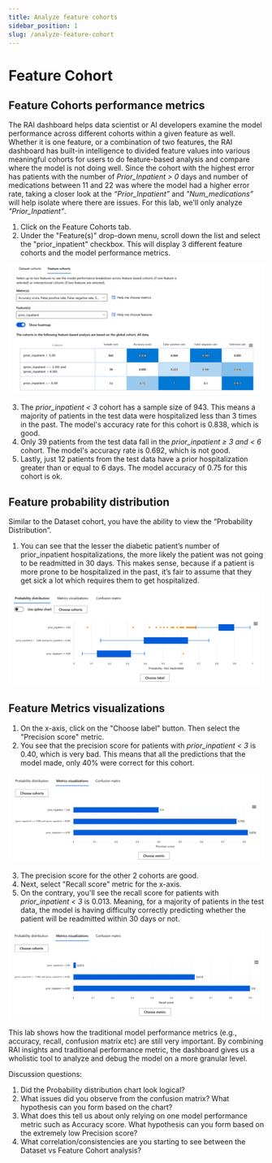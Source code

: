 ```yaml
---
title: Analyze feature cohorts
sidebar_position: 1
slug: /analyze-feature-cohort
---
```


# Feature Cohort

## Feature Cohorts performance metrics

The RAI dashboard helps data scientist or AI developers examine the model performance across different cohorts within a given feature as well. Whether it is one feature, or a combination of two features, the RAI dashboard has built-in intelligence to divided feature values into various meaningful cohorts for users to do feature-based analysis and compare where the model is not doing well.  Since the cohort with the highest error has patients with the number of *Prior_Inpatient > 0* days and number of medications between 11 and 22 was where the model had a higher error rate, taking a closer look at the *“Prior_Inpatient”* and *"Num_medications”* will help isolate where there are issues.  For this lab, we'll only analyze *"Prior_Inpatient"*.  

1. Click on the Feature Cohorts tab.
2. Under the "Feature(s)" drop-down menu, scroll down the list and select the "prior_inpatient" checkbox. This will display 3 different feature cohorts and the model performance metrics.

![feature cohort metrics](/img/tutorial/5-feature-cohort-metrics.png "Feature cohort metrics")

3. The *prior_inpatient < 3* cohort has a sample size of 943. This means a majority of patients in the test data were hospitalized less than 3 times in the past. The model's accuracy rate for this cohort is 0.838, which is good. 
4. Only 39 patients from the test data fall in the *prior_inpatient ≥ 3 and < 6* cohort. The model's accuracy rate is 0.692, which is not good. 
5. Lastly, just 12 patients from the test data have a prior hospitalization greater than or equal to 6 days. The model accuracy of 0.75 for this cohort is ok.

## Feature probability distribution

Similar to the Dataset cohort, you have the ability to view the “Probability Distribution”. 

1. You can see that the lesser the diabetic patient’s number of prior_inpatient hospitalizations, the more likely the patient was not going to be readmitted in 30 days. This makes sense, because if a patient is more prone to be hospitalized in the past, it’s fair to assume that they get sick a lot which requires them to get hospitalized.

![feature cohort probability distribution](/img/tutorial/5-prob-distri-not-readmit.png "Feature cohort probability distribution")

## Feature Metrics visualizations

1. On the x-axis, click on the "Choose label" button.  Then select the "Precision score" metric.
2. You see that the precision score for patients with *prior_inpatient < 3* is 0.40, which is very bad. This means that all the predictions that the model made, only 40% were correct for this cohort. 

![feature cohort precision](/img/tutorial/5-feature-cohort-precision.png "Feature cohort precision score")


3. The precision score for the other 2 cohorts are good.
4. Next, select "Recall score" metric for the x-axis.
5. On the contrary, you'll see the recall score for patients with *prior_inpatient < 3* is 0.013. Meaning, for a majority of patients in the test data, the model is having difficulty correctly predicting whether the patient will be readmitted within 30 days or not.

![feature cohort recall](/img/tutorial/5-feature-cohort-recall.png "Feature cohort recall score")

This lab shows how the traditional model performance metrics (e.g., accuracy, recall, confusion matrix etc) are still very important. By combining RAI insights and traditional performance metric, the dashboard gives us a wholistic tool to analyze and debug the model on a more granular level.


Discussion questions:
1. Did the Probability distribution chart look logical?
2. What issues did you observe from the confusion matrix?  What hypothesis can you form based on the chart?
3. What does this tell us about only relying on one model performance metric such as Accuracy score.  What hypothesis can you form based on the extremely low Precision score?
4. What correlation/consistencies are you starting to see between the Dataset vs Feature Cohort analysis?

 
